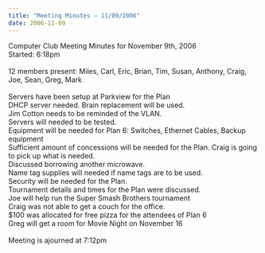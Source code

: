 ```yaml
---
title: "Meeting Minutes – 11/09/2006"
date: 2006-11-09
---
```

Computer Club Meeting Minutes for November 9th, 2006<br />
Started: 6:18pm<br />
<br />
12 members present: Miles, Carl, Eric, Brian, Tim, Susan, Anthony, Craig, Joe, Sean, Greg, Mark<br />
<br />
Servers have been setup at Parkview for the Plan<br />
DHCP server needed. Brain replacement will be used.<br />
Jim Cotton needs to be reminded of the VLAN.<br />
Servers will needed to be tested.<br />
Equipment will be needed for Plan 6: Switches, Ethernet Cables, Backup equipment<br />
Sufficient amount of concessions will be needed for the Plan. Craig is going to pick up what is needed.<br />
Discussed borrowing another microwave.<br />
Name tag supplies will needed if name tags are to be used.<br />
Security will be needed for the Plan.<br />
Tournament details and times for the Plan were discussed. <br />
Joe will help run the Super Smash Brothers tournament<br />
Craig was not able to get a couch for the office.<br />
$100 was allocated for free pizza for the attendees of Plan 6<br />
Greg will get a room for Movie Night on November 16<br />
<br />
Meeting is ajourned at 7:12pm